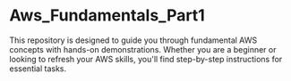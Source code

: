 # Aws_Fundamentals_Part1
This repository is designed to guide you through fundamental AWS concepts with hands-on demonstrations. Whether you are a beginner or looking to refresh your AWS skills, you'll find step-by-step instructions for essential tasks.
